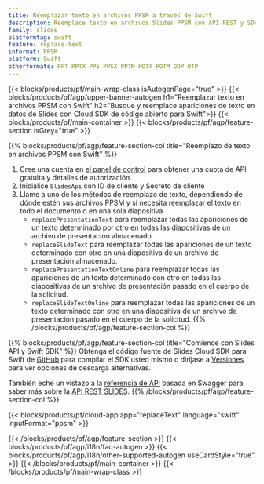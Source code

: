 ```yaml
---
title: Reemplazar texto en archivos PPSM a través de Swift
description: Reemplace texto en archivos Slides PPSM con API REST y SDK Swift de código abierto
family: slides
platformtag: swift
feature: replace-text
informat: PPSM
platform: Swift
otherformats: PPT PPTX PPS PPSX PPTM POTX POTM ODP OTP
---
```


{{< blocks/products/pf/main-wrap-class isAutogenPage="true" >}}
{{< blocks/products/pf/agp/upper-banner-autogen h1="Reemplazar texto en archivos PPSM con Swift" h2="Busque y reemplace apariciones de texto en datos de Slides con Cloud SDK de código abierto para Swift">}}
{{< blocks/products/pf/main-container >}}
{{< blocks/products/pf/agp/feature-section isGrey="true" >}}

{{% blocks/products/pf/agp/feature-section-col title="Reemplazo de texto en archivos PPSM con Swift" %}}
1. Cree una cuenta en <a href="https://dashboard.aspose.cloud/">el panel de control</a> para obtener una cuota de API gratuita y detalles de autorización
1. Inicialice ```SlidesApi``` con ID de cliente y Secreto de cliente
1. Llame a uno de los métodos de reemplazo de texto, dependiendo de dónde estén sus archivos PPSM y si necesita reemplazar el texto en todo el documento o en una sola diapositiva
    - ```replacePresentationText``` para reemplazar todas las apariciones de un texto determinado por otro en todas las diapositivas de un archivo de presentación almacenado.
    - ```replaceSlideText``` para reemplazar todas las apariciones de un texto determinado con otro en una diapositiva de un archivo de presentación almacenado.
    - ```replacePresentationTextOnline``` para reemplazar todas las apariciones de un texto determinado con otro en todas las diapositivas de un archivo de presentación pasado en el cuerpo de la solicitud.
    - ```replaceSlideTextOnline``` para reemplazar todas las apariciones de un texto determinado con otro en una diapositiva de un archivo de presentación pasado en el cuerpo de la solicitud.
{{% /blocks/products/pf/agp/feature-section-col %}}

{{% blocks/products/pf/agp/feature-section-col title="Comience con Slides API y Swift SDK" %}}
Obtenga el código fuente de Slides Cloud SDK para Swift de [GitHub](https://github.com/aspose-slides-cloud/aspose-slides-cloud-swift) para compilar el SDK usted mismo o diríjase a [Versiones](https://releases.aspose.cloud/) para ver opciones de descarga alternativas.

También eche un vistazo a la [referencia de API](https://apireference.aspose.cloud/slides/) basada en Swagger para saber más sobre la [API REST SLIDES](https://products.aspose.cloud/slides/curl/).
{{% /blocks/products/pf/agp/feature-section-col %}}

{{< blocks/products/pf/cloud-app app="replaceText" language="swift" inputFormat="ppsm" >}}

{{< /blocks/products/pf/agp/feature-section >}}
{{< blocks/products/pf/agp/i18n/faq-autogen >}}
{{< blocks/products/pf/agp/i18n/other-supported-autogen useCardStyle="true" >}}
{{< /blocks/products/pf/main-container >}}
{{< /blocks/products/pf/main-wrap-class >}}